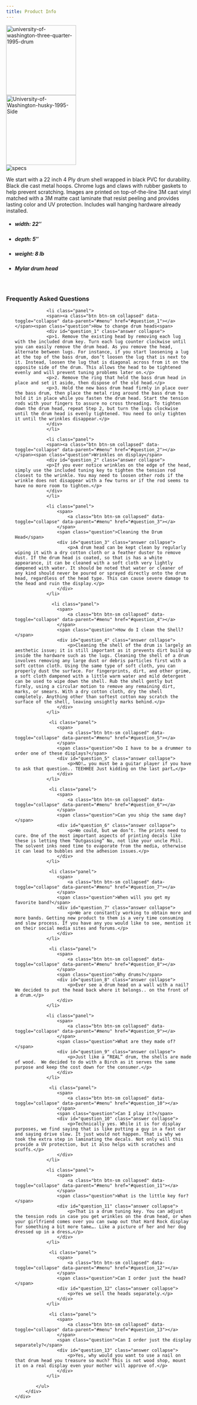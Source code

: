 ```yaml
---
title: Product Info
---
```

<div class="container">
    <div class="row">
        <div class="col-md-2">
             <img src="{{ 'university-of-washington-three-quarter-1995-drum-150x150.jpg'| asset_url }}" alt="university-of-washington-three-quarter-1995-drum" width="190" height="190" >
        </div>
        <div class="col-md-2">
           <img src="{{ 'University-of-Washington-husky-1995-Side-150x150.jpg'| asset_url }}" alt="University-of-Washington-husky-1995-Side" width="190" height="190"  >
        </div>
         <div class="col-md-4">
           <img src="{{ 'specs1.jpg'| asset_url }}" alt="specs" >
        </div>
        <div class="col-md-4"></div>
    </div>
    <div class="row">
        <div class="col-md-4">
            <p>We start with a 22 inch 4 Ply drum shell wrapped in black PVC for durability.  Black die cast metal hoops.  Chrome lugs and claws with rubber gaskets to help prevent scratching. Images are printed on top-of-the-line 3M cast vinyl matched with a 3M matte cast laminate that resist peeling and provides lasting color and UV protection.  Includes wall hanging hardware already installed.</p>
        </div>
        <div class="col-md-4">
            <ul >
                <li >
                    <span><i class=""></i></span>
                    <h5>width: 22″</h5></li>
                                     <li >
                    <span><i class=""></i></span>
                    <h5>depth: 5″</h5></li>
                                     <li >
                    <span><i class=""></i></span>
                    <h5>weight: 8 lb</h5></li>
                                     <li >
                    <span><i class=""></i></span>
                    <h5>Mylar drum head</h5></li>
            </ul>
        </div>
        <div class="col-md-4"></div>
    </div>
     <div class="row">
         <br/>
      </div>
      <div class="row">
          <h3>Frequently Asked Questions</h3>
      </div>
     <div class="row">
        <div class="col-md-8">
            <ul id="menu" class="faq">

                <li class="panel">
                <span><a class="btn btn-sm collapsed" data-toggle="collapse" data-parent="#menu" href="#question_1"></a></span><span class="question">How to change drum heads<span>
                <div id="question_1" class="answer collapse">
                <p>1. Remove the existing head by removing each lug with the included drum key. Turn each lug counter clockwise until you can easily remove the drum head. As you remove the head, alternate between lugs. For instance, if you start loosening a lug at the top of the bass drum, don’t loosen the lug that is next to it. Instead, loosen the lug that is diagonal across from it on the opposite side of the drum. This allows the head to be tightened evenly and will prevent tuning problems later on.</p>
                <p>2. Remove the ring that held the bass drum head in place and set it aside, then dispose of the old head.</p>
                <p>3. Hold the new bass drum head firmly in place over the bass drum, then place the metal ring around the bass drum to hold it in place while you fasten the drum head. Start the tension rods with your fingers to assure no cross threading. To tighten down the drum head, repeat Step 2, but turn the lugs clockwise until the drum head is evenly tightened. You need to only tighten it until the wrinkles disappear.</p>
                </div>
                </li>

                <li class="panel">
                <span><a class="btn btn-sm collapsed" data-toggle="collapse" data-parent="#menu" href="#question_2"></a></span><span class="question">Wrinkles on display</span>
                <div id="question_2" class="answer collapse">
                <p>If you ever notice wrinkles on the edge of the head, simply use the included tuning key to tighten the tension rod closest to the wrinkle. You may need to loosen other rods if the wrinkle does not disappear with a few turns or if the rod seems to have no more room to tighten.</p>
                </div>
                </li>

                <li class="panel">
                    <span>
                        <a class="btn btn-sm collapsed" data-toggle="collapse" data-parent="#menu" href="#question_3"></a>
                    </span>
                    <span class="question">Cleaning the Drum Head</span>
                    <div id="question_3" class="answer collapse">
                        <p>A drum head can be kept clean by regularly wiping it with a dry cotton cloth or a feather duster to remove dust. If the drum head is coated, so that is has a white appearance, it can be cleaned with a soft cloth very lightly dampened with water. It should be noted that water or cleaner of any kind should never be poured or sprayed directly onto the drum head, regardless of the head type. This can cause severe damage to the head and ruin the display.</p>
                    </div>
                </li>

                  <li class="panel">
                    <span>
                        <a class="btn btn-sm collapsed" data-toggle="collapse" data-parent="#menu" href="#question_4"></a>
                    </span>
                    <span class="question">How do I clean the Shell?</span>
                    <div id="question_4" class="answer collapse">
                        <p>Cleaning the shell of the drum is largely an aesthetic issue; it is still important as it prevents dirt build up inside the hardware such as the lugs. Cleaning the shell of a drum involves removing any large dust or debris particles first with a soft cotton cloth. Using the same type of soft cloth, you can properly dust the surface. For fingerprints, dirt, and other grime, a soft cloth dampened with a little warm water and mild detergent can be used to wipe down the shell. Rub the shell gently but firmly, using a circular motion to remove any remaining dirt, marks, or smears. With a dry cotton cloth, dry the shell completely. Anything other than softest cotton may scratch the surface of the shell, leaving unsightly marks behind.</p>
                    </div>
                </li>

                 <li class="panel">
                    <span>
                        <a class="btn btn-sm collapsed" data-toggle="collapse" data-parent="#menu" href="#question_5"></a>
                    </span>
                    <span class="question">Do I have to be a drummer to order one of these displays?</span>
                    <div id="question_5" class="answer collapse">
                        <p>NO!… you must be a guitar player if you have to ask that question.. TEEHHEE Just kidding on the last part…</p>
                    </div>
                </li>

                 <li class="panel">
                    <span>
                        <a class="btn btn-sm collapsed" data-toggle="collapse" data-parent="#menu" href="#question_6"></a>
                    </span>
                    <span class="question">Can you ship the same day?</span>
                    <div id="question_6" class="answer collapse">
                        <p>We could, but we don’t. The prints need to cure. One of the most important aspects of printing decals like these is letting them “Outgassing“ No, not like your uncle Phil. The solvent inks need time to evaporate from the media, otherwise it can lead to bubbles and the adhesion issues.</p>
                    </div>
                </li>

                 <li class="panel">
                    <span>
                        <a class="btn btn-sm collapsed" data-toggle="collapse" data-parent="#menu" href="#question_7"></a>
                    </span>
                    <span class="question">When will you get my favorite band?</span>
                    <div id="question_7" class="answer collapse">
                        <p>We are constantly working to obtain more and more bands. Getting new product to them is a very time consuming and slow process. If you have any you would like to see, mention it on their social media sites and forums.</p>
                    </div>
                </li>

                 <li class="panel">
                    <span>
                        <a class="btn btn-sm collapsed" data-toggle="collapse" data-parent="#menu" href="#question_8"></a>
                    </span>
                    <span class="question">Why drums?</span>
                    <div id="question_8" class="answer collapse">
                        <p>Ever see a drum head on a wall with a nail? We decided to put the head back where it belongs.. on the front of a drum.</p>
                    </div>
                </li>

                <li class="panel">
                    <span>
                        <a class="btn btn-sm collapsed" data-toggle="collapse" data-parent="#menu" href="#question_9"></a>
                    </span>
                    <span class="question">What are they made of?</span>
                    <div id="question_9" class="answer collapse">
                        <p>Just like a “REAL” drum, the shells are made of wood.  We decided to do with a Birch as it serves the same purpose and keep the cost down for the consumer.</p>
                    </div>
                </li>

                 <li class="panel">
                    <span>
                        <a class="btn btn-sm collapsed" data-toggle="collapse" data-parent="#menu" href="#question_10"></a>
                    </span>
                    <span class="question">Can I play it?</span>
                    <div id="question_10" class="answer collapse">
                        <p>Technically yes. While it is for display purposes, we find saying that is like putting a guy in a fast car and saying drive slow. It just would not happen. That is why we took the extra step in laminating the decals. Not only will this provide a UV protection, but it also helps with scratches and scuffs.</p>
                    </div>
                </li>

                <li class="panel">
                    <span>
                        <a class="btn btn-sm collapsed" data-toggle="collapse" data-parent="#menu" href="#question_11"></a>
                    </span>
                    <span class="question">What is the little key for?</span>
                    <div id="question_11" class="answer collapse">
                        <p>That is a drum tuning key. You can adjust the tension rods in case you get wrinkles on the drum head, or when your girlfriend comes over you can swap out that Hard Rock display for something a bit more tame…. Like a picture of her and her dog dressed up in a dress…</p>
                    </div>
                </li>

                 <li class="panel">
                    <span>
                        <a class="btn btn-sm collapsed" data-toggle="collapse" data-parent="#menu" href="#question_12"></a>
                    </span>
                    <span class="question">Can I order just the head?</span>
                    <div id="question_12" class="answer collapse">
                        <p>Yes we sell the heads separately.</p>
                    </div>
                </li>

                 <li class="panel">
                    <span>
                        <a class="btn btn-sm collapsed" data-toggle="collapse" data-parent="#menu" href="#question_13"></a>
                    </span>
                    <span class="question">Can I order just the display separately?</span>
                    <div id="question_13" class="answer collapse">
                        <p>Yes, why would you want to use a nail on that drum head you treasure so much? This is not wood shop, mount it on a real display even your mother will approve of.</p>
                    </div>
                </li>

            </ul>
        </div>
    </div>
   </div>
